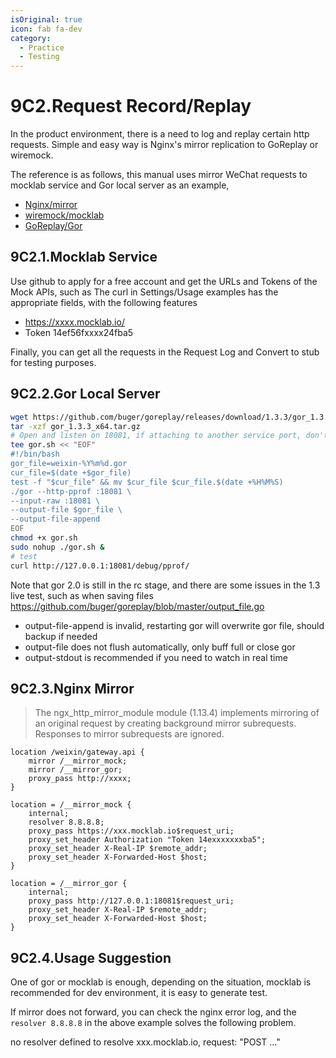 ```yaml
---
isOriginal: true
icon: fab fa-dev
category:
  - Practice
  - Testing
---
```


# 9C2.Request Record/Replay

In the product environment, there is a need to log and replay certain http requests.
Simple and easy way is Nginx's mirror replication to GoReplay or wiremock.

The reference is as follows, this manual uses mirror WeChat requests to mocklab service and Gor local server as an example,

* [Nginx/mirror](https://nginx.org/en/docs/http/ngx_http_mirror_module.html)
* [wiremock/mocklab](https://wiremock.org/)
* [GoReplay/Gor](https://github.com/buger/goreplay/wiki)

## 9C2.1.Mocklab Service

Use github to apply for a free account and get the URLs and Tokens of the Mock APIs,
such as The curl in Settings/Usage examples has the appropriate fields,
with the following features

* <https://xxxx.mocklab.io/>
* Token 14ef56fxxxx24fba5

Finally, you can get all the requests in the Request Log and Convert to stub for testing purposes.

## 9C2.2.Gor Local Server

```bash
wget https://github.com/buger/goreplay/releases/download/1.3.3/gor_1.3.3_x64.tar.gz
tar -xzf gor_1.3.3_x64.tar.gz
# Open and listen on 18081, if attaching to another service port, don't need http-pprof
tee gor.sh << "EOF"
#!/bin/bash
gor_file=weixin-%Y%m%d.gor
cur_file=$(date +$gor_file)
test -f "$cur_file" && mv $cur_file $cur_file.$(date +%H%M%S)
./gor --http-pprof :18081 \
--input-raw :18081 \
--output-file $gor_file \
--output-file-append
EOF
chmod +x gor.sh
sudo nohup ./gor.sh &
# test
curl http://127.0.0.1:18081/debug/pprof/
```
Note that gor 2.0 is still in the rc stage, and there are some issues in the 1.3 live test, such as when saving files
<https://github.com/buger/goreplay/blob/master/output_file.go>

* output-file-append is invalid, restarting gor will overwrite gor file, should backup if needed
* output-file does not flush automatically, only buff full or close gor
* output-stdout is recommended if you need to watch in real time

## 9C2.3.Nginx Mirror

> The ngx_http_mirror_module module (1.13.4) implements mirroring of
> an original request by creating background mirror subrequests.
> Responses to mirror subrequests are ignored.

```nginx
location /weixin/gateway.api {
    mirror /__mirror_mock;
    mirror /__mirror_gor;
    proxy_pass http://xxxx;
}

location = /__mirror_mock {
    internal;
    resolver 8.8.8.8;
    proxy_pass https://xxx.mocklab.io$request_uri;
    proxy_set_header Authorization "Token 14exxxxxxxba5";
    proxy_set_header X-Real-IP $remote_addr;
    proxy_set_header X-Forwarded-Host $host;
}

location = /__mirror_gor {
    internal;
    proxy_pass http://127.0.0.1:18081$request_uri;
    proxy_set_header X-Real-IP $remote_addr;
    proxy_set_header X-Forwarded-Host $host;
}
```

## 9C2.4.Usage Suggestion

One of gor or mocklab is enough, depending on the situation, mocklab is recommended for
dev environment, it is easy to generate test.

If mirror does not forward, you can check the nginx error log, and the `resolver 8.8.8.8`
in the above example solves the following problem.

no resolver defined to resolve xxx.mocklab.io, request: "POST ..."
